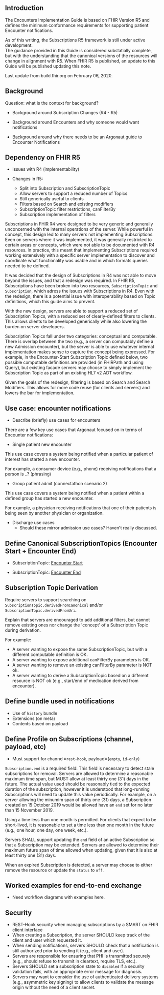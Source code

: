 ## Introduction

The Encounters Implementation Guide is based on FHIR Version R5 and defines the minimum
conformance requirements for supporting patient Encounter notifications.

As of this writing, the Subscriptions R5 framework is still under active development.  
The guidance provided in this Guide is considered substatially complete, but with the 
understanding that the canonical versions of the resources will change in alignment with 
R5.  When FHIR R5 is published, an update to this Guide will be published updating this note.

Last update from build.fhir.org on February 06, 2020.

## Background

Question: what is the context for background?

- Background around Subscription Changes (R4 - R5)

- Background around Encounters and why someone would want notifications

- Background around why there needs to be an Argonaut guide to Encounter Notifications

## Dependency on FHIR R5

- Issues with R4 (implementability)

- Changes in R5:
  - Split into Subscription and SubscriptionTopic
  - Allow servers to support a reduced number of Topics
  - Still generically useful to clients
  - Filters based on Search and existing modifiers
  - SubscriptionTopic filter restrictions, canFilterBy
  - Subscription implementation of filters

Subscriptions in FHIR R4 were designed to be very generic and generally unconcerned with
the internal operations of the server.  While powerful in concept, this design led to 
many servers not implementing Subscriptions.  Even on servers where it was implemented,
it was generally restricted to certain areas or concepts, which were not able to be 
documented with R4 resources.  In practice, this meant that implementing Subscriptions
required working extensively with a specific server implementation to discover and 
coordinate what functionality was usable and in which formats queries needed to be defined.

It was decided that the design of Subscriptions in R4 was not able to move beyond the
issues, and that a redesign was required.  In FHIR R5, Subscriptions have been broken into 
two resources, `SubscriptionTopic` and `Subscription`, which adress the issues with Subscriptions in 
R4.  Even with the redesign, there is a potential issue with interoperability based on
Topic definitions, which this guide aims to prevent.

With the new design, servers are able to support a reduced set of Subscription Topics, with a reduced
set of clearly-defined filters to clients.  This allows clients to be developed generically
while also lowering the burden on server developers.

Subscription Topics fall under two categories: conceptual and computable.  There is overlap between
the two (e.g., a server can computably define a new Admission encounter), but the server
is able to use whatever internal implementation makes sense to capture the concept being
expressed.  For example, in the Encounter-Start Subscription Topic defined below, two possible computable
definitions are provided (in FHIRPath and using Query), but existing facade servers may
choose to simply implement the Subscription Topic as part of an existing HL7 v2 ADT workflow.

Given the goals of the redesign, filtering is based on Search and Search Modifiers.  This
allows for more code reuse (for clients and servers) and lowers the bar for implementation.

## Use case: encounter notifications

- Describe (briefly) use cases for encounters

There are a few key use cases that Argonaut focused on in terms of Encounter notifications:

- Single patient new encounter

This use case covers a system being notified when a particular patient of interest
has started a new encounter.

For example, a consumer device (e.g., phone) receiving notifications that a person is ..? (phrasing)

- Group patient admit (connectathon scenario 2)

This use case covers a system being notified when a patient within a defined group
has started a new encounter.

For example, a physician receiving notifications that one of their patients is being seen
by another physician or organization.

- Discharge use cases
  - Should these mirror admission use cases?  Haven't really discussed.

## Define Canonical SubscriptionTopics (Encounter Start + Encounter End)

- SubscriptionTopic: [Encounter Start](canonical/subscriptiontopic-encounter-start.json)


- SubscriptionTopic: [Encounter End](canonical/subscriptiontopic-encounter-end.json)


## Subscription Topic Derivation

Require servers to support searching on `SubscriptionTopic.derivedFromCanonical` and/or `SubscriptionTopic.derivedFromUri`.

Explain that servers are encouraged to add additional filters, but cannot remove existing
ones nor change the 'concept' of a Subscription Topic during derivation.

For example:
  - A server wanting to expose the same SubscriptionTopic, but with a different computable definition is OK.
  - A server wanting to expose additional canFilterBy parameters is OK.
  - A server wanting to remove an existing canFilterBy parameter is NOT ok.
  - A server wanting to derive a SubscriptionTopic based on a different resource is NOT ok (e.g., start/end of medication derived from encounter).

## Define bundle used in notifications

- Use of `history` bundle
- Extensions (on meta)
- Contents based on payload

## Define Profile on Subscriptions (channel, payload, etc)

- Must support for channel=`rest-hook`, payload={`empty`, `id-only`}

`Subscription.end` is a required field.  This field is necessary to detect stale subscriptions for removal.  Servers are allowed to determine a reasonable maximum time span, but MUST allow at least thirty one (31) days in the future.  The actual value used should be reasonably tied to the expected duration of the subscription, however it is understood that long-running Subscriptions will need to update this value periodically.  For example, on a server allowing the minumim span of thirty one (31) days, a Subscription created on 15 October 2019 would be allowed have an `end` set for no later than 15 November 2019.

Using a time less than one month is permitted.  For clients that expect to be short-lived, it is reasonable to set a time less than one month in the future (e.g., one hour, one day, one week, etc.).

Servers SHALL support updating the `end` field of an active Subscription so that a Subscription may be extended.  Servers are allowed to determine their maximum future span of time allowed when updating, given that it is also at least thirty one (31) days.

When an expired Subscription is detected, a server may choose to either remove the resource or update the `status` to `off`.

## Worked examples for end-to-end exchange

- Need workflow diagrams with examples here.

## Security

- REST-Hook security when managing subscriptions by a SMART on FHIR client interface
- When creating a Subscription, the server SHOULD keep track of the client and user which requested it.
- When sending notifications, servers SHOULD check that a notification is still authorized prior to sending it (e.g., client and user).
- Servers are responsible for ensuring that PHI is transmitted securely (e.g., should refuse to transmit in cleartext, require TLS, etc.).
- Servers SHOULD set a subscription state to `disabled` if a security validation fails, with an appropriate error message for diagnosis.
- Servers may want to consider the use of authenticated delivery systems (e.g., asymmetric key signing) to allow clients to validate the message origin without the need of a client secret.